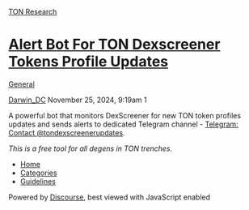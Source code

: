 [TON Research](/)

# [Alert Bot For TON Dexscreener Tokens Profile Updates](/t/alert-bot-for-ton-dexscreener-tokens-profile-updates/40157)

[General](/c/general/4) 

    

[Darwin\_DC](https://tonresear.ch/u/Darwin_DC)  November 25, 2024, 9:19am  1

A powerful bot that monitors DexScreener for new TON token profiles updates and sends alerts to dedicated Telegram channel - [Telegram: Contact @tondexscreenerupdates](https://t.me/tondexscreenerupdates).

_This is a free tool for all degens in TON trenches._

 

*   [Home](/)
*   [Categories](/categories)
*   [Guidelines](/guidelines)

Powered by [Discourse](https://www.discourse.org), best viewed with JavaScript enabled